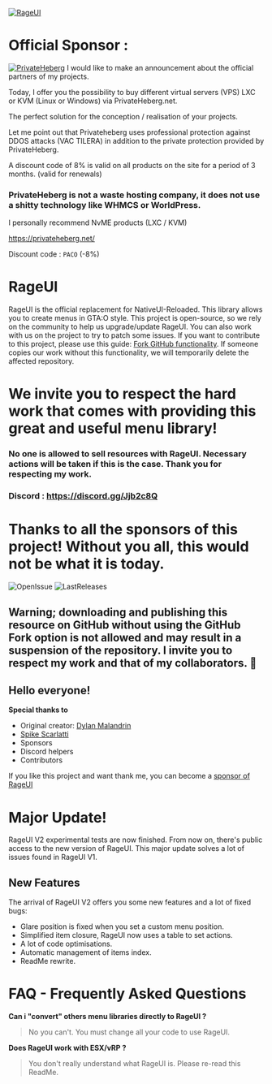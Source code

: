 [![RageUI](https://rageui.dylan-malandain.io/img/rageui.png)](https://github.com/iTexZoz/RageUI)

# Official Sponsor :

[![PrivateHeberg](https://rageui.riveria.fr/ph.png)](https://privateheberg.com)
I would like to make an announcement about the official partners of my projects.

Today, I offer you the possibility to buy different virtual servers (VPS) LXC or KVM (Linux or Windows) via PrivateHeberg.net.

The perfect solution for the conception / realisation of your projects.

Let me point out that Privateheberg uses professional protection against DDOS attacks (VAC TILERA) in addition to the private protection provided by PrivateHeberg.

A discount code of 8% is valid on all products on the site for a period of 3 months. (valid for renewals) 

### PrivateHeberg is not a waste hosting company, it does not use a shitty technology like WHMCS or WorldPress. 

I personally recommend NvME products (LXC / KVM) 

https://privateheberg.net/

Discount code : <code>PACO</code> (-8%)
 
# RageUI

RageUI is the official replacement for NativeUI-Reloaded. This library allows you to create menus in GTA:O style. This project is open-source, so we rely on the community to help us upgrade/update RageUI. You can also work with us on the project to try to patch some issues.
If you want to contribute to this project, please use this guide: [Fork GitHub functionality](https://gist.github.com/Chaser324/ce0505fbed06b947d962). If someone copies our work without this functionality, we will temporarily delete the affected repository.

We invite you to respect the hard work that comes with providing this great and useful menu library!
=======
### No one is allowed to sell resources with RageUI. Necessary actions will be taken if this is the case. Thank you for respecting my work.

### Discord : https://discord.gg/Jjb2c8Q

# Thanks to all the sponsors of this project! Without you all, this would not be what it is today. 

![OpenIssue](https://img.shields.io/github/issues/iTexZoz/RageUI.svg?style=flat)
![LastReleases](https://img.shields.io/github/release/iTexZoz/RageUI.svg?label=Last%20releases&style=flat)
<br>
## Warning; downloading and publishing this resource on GitHub without using the GitHub Fork option is not allowed and may result in a suspension of the repository. I invite you to respect my work and that of my collaborators. :snail:
## Hello everyone!

**Special thanks to**
  - Original creator: [Dylan Malandrin](https://github.com/iTexZoz)
  - [Spike Scarlatti](https://github.com/SpikeScarlatti)
  - Sponsors
  - Discord helpers
  - Contributors

If you like this project and want thank me, you can become a [sponsor of RageUI](paypal.me/malandaindylan)

# Major Update!
RageUI V2 experimental tests are now finished. From now on, there's public access to the new version of RageUI. This major update solves a lot of issues found in RageUI V1.
## New Features
The arrival of RageUI V2 offers you some new features and a lot of fixed bugs:
- Glare position is fixed when you set a custom menu position.
- Simplified item closure, RageUI now uses a table to set actions.
- A lot of code optimisations.
- Automatic management of items index.
- ReadMe rewrite.

# FAQ - Frequently Asked Questions
**Can i "convert" others menu libraries directly to RageUI ?**
> No you can't. You must change all your code to use RageUI.

**Does RageUI work with ESX/vRP ?**
> You don't really understand what RageUI is. Please re-read this ReadMe.
